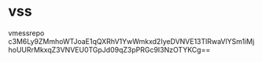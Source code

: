 # vss
vmessrepo
c3M6Ly9ZMmhoWTJoaE1qQXRhV1YwWmkxd2IyeDVNVE13TlRwaVlYSm1iMjhoUURrMkxqZ3VNVEU0TGpJd09qZ3pPRGc9I3NzOTYKCg==
